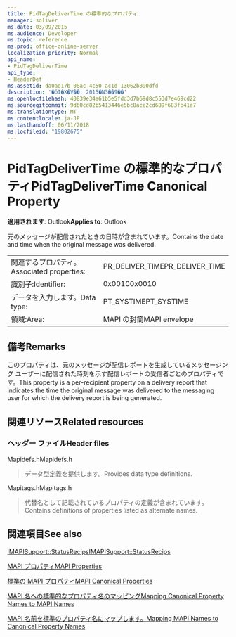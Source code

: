 ```yaml
---
title: PidTagDeliverTime の標準的なプロパティ
manager: soliver
ms.date: 03/09/2015
ms.audience: Developer
ms.topic: reference
ms.prod: office-online-server
localization_priority: Normal
api_name:
- PidTagDeliverTime
api_type:
- HeaderDef
ms.assetid: da0ad17b-08ac-4c50-ac1d-13062b890dfd
description: '�ŏI�X�V��: 2015�N3��9��'
ms.openlocfilehash: 40839e34a61b5e5fdd3d7b69d8c553d7e469cd22
ms.sourcegitcommit: 9d60cd82b5413446e5bc8ace2cd689f683fb41a7
ms.translationtype: MT
ms.contentlocale: ja-JP
ms.lasthandoff: 06/11/2018
ms.locfileid: "19802675"
---
```

# <a name="pidtagdelivertime-canonical-property"></a><span data-ttu-id="ed9a5-103">PidTagDeliverTime の標準的なプロパティ</span><span class="sxs-lookup"><span data-stu-id="ed9a5-103">PidTagDeliverTime Canonical Property</span></span>

  
  
<span data-ttu-id="ed9a5-104">**適用されます**: Outlook</span><span class="sxs-lookup"><span data-stu-id="ed9a5-104">**Applies to**: Outlook</span></span> 
  
<span data-ttu-id="ed9a5-105">元のメッセージが配信されたときの日時が含まれています。</span><span class="sxs-lookup"><span data-stu-id="ed9a5-105">Contains the date and time when the original message was delivered.</span></span> 
  
|||
|:-----|:-----|
|<span data-ttu-id="ed9a5-106">関連するプロパティ。</span><span class="sxs-lookup"><span data-stu-id="ed9a5-106">Associated properties:</span></span>  <br/> |<span data-ttu-id="ed9a5-107">PR_DELIVER_TIME</span><span class="sxs-lookup"><span data-stu-id="ed9a5-107">PR_DELIVER_TIME</span></span>  <br/> |
|<span data-ttu-id="ed9a5-108">識別子:</span><span class="sxs-lookup"><span data-stu-id="ed9a5-108">Identifier:</span></span>  <br/> |<span data-ttu-id="ed9a5-109">0x0010</span><span class="sxs-lookup"><span data-stu-id="ed9a5-109">0x0010</span></span>  <br/> |
|<span data-ttu-id="ed9a5-110">データを入力します。</span><span class="sxs-lookup"><span data-stu-id="ed9a5-110">Data type:</span></span>  <br/> |<span data-ttu-id="ed9a5-111">PT_SYSTIME</span><span class="sxs-lookup"><span data-stu-id="ed9a5-111">PT_SYSTIME</span></span>  <br/> |
|<span data-ttu-id="ed9a5-112">領域:</span><span class="sxs-lookup"><span data-stu-id="ed9a5-112">Area:</span></span>  <br/> |<span data-ttu-id="ed9a5-113">MAPI の封筒</span><span class="sxs-lookup"><span data-stu-id="ed9a5-113">MAPI envelope</span></span>  <br/> |
   
## <a name="remarks"></a><span data-ttu-id="ed9a5-114">備考</span><span class="sxs-lookup"><span data-stu-id="ed9a5-114">Remarks</span></span>

<span data-ttu-id="ed9a5-115">このプロパティは、元のメッセージが配信レポートを生成しているメッセージング ユーザーに配信された時刻を示す配信レポートの受信者ごとのプロパティです。</span><span class="sxs-lookup"><span data-stu-id="ed9a5-115">This property is a per-recipient property on a delivery report that indicates the time the original message was delivered to the messaging user for which the delivery report is being generated.</span></span>
  
## <a name="related-resources"></a><span data-ttu-id="ed9a5-116">関連リソース</span><span class="sxs-lookup"><span data-stu-id="ed9a5-116">Related resources</span></span>

### <a name="header-files"></a><span data-ttu-id="ed9a5-117">ヘッダー ファイル</span><span class="sxs-lookup"><span data-stu-id="ed9a5-117">Header files</span></span>

<span data-ttu-id="ed9a5-118">Mapidefs.h</span><span class="sxs-lookup"><span data-stu-id="ed9a5-118">Mapidefs.h</span></span>
  
> <span data-ttu-id="ed9a5-119">データ型定義を提供します。</span><span class="sxs-lookup"><span data-stu-id="ed9a5-119">Provides data type definitions.</span></span>
    
<span data-ttu-id="ed9a5-120">Mapitags.h</span><span class="sxs-lookup"><span data-stu-id="ed9a5-120">Mapitags.h</span></span>
  
> <span data-ttu-id="ed9a5-121">代替名として記載されているプロパティの定義が含まれています。</span><span class="sxs-lookup"><span data-stu-id="ed9a5-121">Contains definitions of properties listed as alternate names.</span></span>
    
## <a name="see-also"></a><span data-ttu-id="ed9a5-122">関連項目</span><span class="sxs-lookup"><span data-stu-id="ed9a5-122">See also</span></span>



[<span data-ttu-id="ed9a5-123">IMAPISupport::StatusRecips</span><span class="sxs-lookup"><span data-stu-id="ed9a5-123">IMAPISupport::StatusRecips</span></span>](imapisupport-statusrecips.md)


[<span data-ttu-id="ed9a5-124">MAPI プロパティ</span><span class="sxs-lookup"><span data-stu-id="ed9a5-124">MAPI Properties</span></span>](mapi-properties.md)
  
[<span data-ttu-id="ed9a5-125">標準の MAPI プロパティ</span><span class="sxs-lookup"><span data-stu-id="ed9a5-125">MAPI Canonical Properties</span></span>](mapi-canonical-properties.md)
  
[<span data-ttu-id="ed9a5-126">MAPI 名への標準的なプロパティ名のマッピング</span><span class="sxs-lookup"><span data-stu-id="ed9a5-126">Mapping Canonical Property Names to MAPI Names</span></span>](mapping-canonical-property-names-to-mapi-names.md)
  
[<span data-ttu-id="ed9a5-127">MAPI 名前を標準のプロパティ名にマップします。</span><span class="sxs-lookup"><span data-stu-id="ed9a5-127">Mapping MAPI Names to Canonical Property Names</span></span>](mapping-mapi-names-to-canonical-property-names.md)

